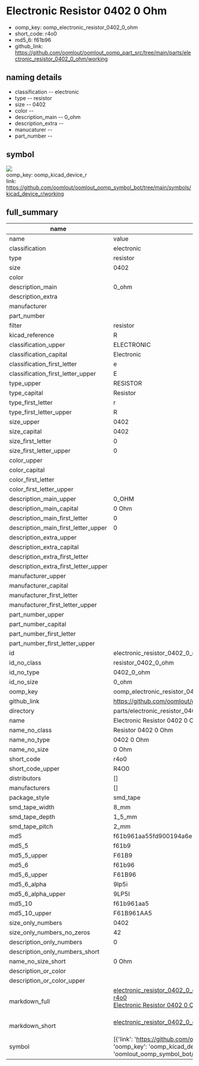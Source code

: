 # Electronic Resistor 0402 0 Ohm

  
* oomp_key: oomp_electronic_resistor_0402_0_ohm 
* short_code: r4o0
* md5_6: f61b96  
* github_link: https://github.com/oomlout/oomlout_oomp_part_src/tree/main/parts/electronic_resistor_0402_0_ohm/working  
## naming details
* classification -- electronic
* type -- resistor
* size -- 0402
* color -- 
* description_main -- 0_ohm
* description_extra -- 
* manucaturer -- 
* part_number -- 



## symbol

![](symbol/{index}/working/working_600.png)  
oomp_key: oomp_kicad_device_r  
link: https://github.com/oomlout/oomlout_oomp_symbol_bot/tree/main/symbols/kicad_device_r/working  


## full_summary
| name | value | 
| --- | --- | 
| name | value | 
| classification | electronic | 
| type | resistor | 
| size | 0402 | 
| color |  | 
| description_main | 0_ohm | 
| description_extra |  | 
| manufacturer |  | 
| part_number |  | 
| filter | resistor | 
| kicad_reference | R | 
| classification_upper | ELECTRONIC | 
| classification_capital | Electronic | 
| classification_first_letter | e | 
| classification_first_letter_upper | E | 
| type_upper | RESISTOR | 
| type_capital | Resistor | 
| type_first_letter | r | 
| type_first_letter_upper | R | 
| size_upper | 0402 | 
| size_capital | 0402 | 
| size_first_letter | 0 | 
| size_first_letter_upper | 0 | 
| color_upper |  | 
| color_capital |  | 
| color_first_letter |  | 
| color_first_letter_upper |  | 
| description_main_upper | 0_OHM | 
| description_main_capital | 0 Ohm | 
| description_main_first_letter | 0 | 
| description_main_first_letter_upper | 0 | 
| description_extra_upper |  | 
| description_extra_capital |  | 
| description_extra_first_letter |  | 
| description_extra_first_letter_upper |  | 
| manufacturer_upper |  | 
| manufacturer_capital |  | 
| manufacturer_first_letter |  | 
| manufacturer_first_letter_upper |  | 
| part_number_upper |  | 
| part_number_capital |  | 
| part_number_first_letter |  | 
| part_number_first_letter_upper |  | 
| id | electronic_resistor_0402_0_ohm | 
| id_no_class | resistor_0402_0_ohm | 
| id_no_type | 0402_0_ohm | 
| id_no_size | 0_ohm | 
| oomp_key | oomp_electronic_resistor_0402_0_ohm | 
| github_link | https://github.com/oomlout/oomlout_oomp_part_src/tree/main/parts/electronic_resistor_0402_0_ohm/working | 
| directory | parts/electronic_resistor_0402_0_ohm | 
| name | Electronic Resistor 0402 0 Ohm | 
| name_no_class | Resistor 0402 0 Ohm | 
| name_no_type | 0402 0 Ohm | 
| name_no_size | 0 Ohm | 
| short_code | r4o0 | 
| short_code_upper | R4O0 | 
| distributors | [] | 
| manufacturers | [] | 
| package_style | smd_tape | 
| smd_tape_width | 8_mm | 
| smd_tape_depth | 1_5_mm | 
| smd_tape_pitch | 2_mm | 
| md5 | f61b961aa55fd900194a6e1e19ed5e67 | 
| md5_5 | f61b9 | 
| md5_5_upper | F61B9 | 
| md5_6 | f61b96 | 
| md5_6_upper | F61B96 | 
| md5_6_alpha | 9lp5i | 
| md5_6_alpha_upper | 9LP5I | 
| md5_10 | f61b961aa5 | 
| md5_10_upper | F61B961AA5 | 
| size_only_numbers | 0402 | 
| size_only_numbers_no_zeros | 42 | 
| description_only_numbers | 0 | 
| description_only_numbers_short |   | 
| name_no_size_short | 0 Ohm | 
| description_or_color |   | 
| description_or_color_upper |   | 
| markdown_full | [electronic_resistor_0402_0_ohm](https://github.com/oomlout/oomlout_oomp_part_src/tree/main/parts/electronic_resistor_0402_0_ohm/working)<br>[r4o0](https://github.com/oomlout/oomlout_oomp_part_src/tree/main/parts/electronic_resistor_0402_0_ohm/working)<br>[Electronic Resistor 0402 0 Ohm](https://github.com/oomlout/oomlout_oomp_part_src/tree/main/parts/electronic_resistor_0402_0_ohm/working)<br><br> | 
| markdown_short | [electronic_resistor_0402_0_ohm](https://github.com/oomlout/oomlout_oomp_part_src/tree/main/parts/electronic_resistor_0402_0_ohm/working)<br><br> | 
| symbol | [{'link': 'https://github.com/oomlout/oomlout_oomp_symbol_bot/tree/main/symbols/kicad_device_r', 'oomp_key': 'oomp_kicad_device_r', 'directory': 'oomlout_oomp_symbol_bot/symbols/kicad_device_r//working/working.kicad_sym', 'index': 0}] | 
